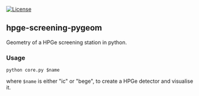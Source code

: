 [![License](http://img.shields.io/badge/license-MIT-brightgreen.svg?style=flat)](LICENSE.md)

## hpge-screening-pygeom

Geometry of a HPGe screening station in python.

### Usage
```
python core.py $name
```

where `$name` is either "ic" or "bege", to create a HPGe detector and visualise it.
